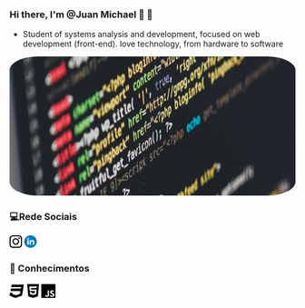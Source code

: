   ### Hi there, I'm @Juan Michael 👋  🤖
 - Student of systems analysis and development,
 focused on web development (front-end).
 love technology, from hardware to software

<div class="container">
<img src="profile-img.jpg"height="245" width="850" style="border-radius:10%">
</div>

### 💻Rede Sociais

[<img src="/icons/logo-instagram.svg" width="22">](https://www.instagram.com/jmichael__00/)
[<img src="/icons/logo-linkedin.svg" width="22">](https://www.linkedin.com/in/juan-michael-2979a016a/)

### 📖 Conhecimentos

[<img src="/language/css3-brands.svg" width="27">](https://github.com/Juanmichael00/Login-Instagram-Flexbox.git)
<img src="/language/html5-brands.svg" width="21">
<img src="/language/js-brands.svg" width="25">

